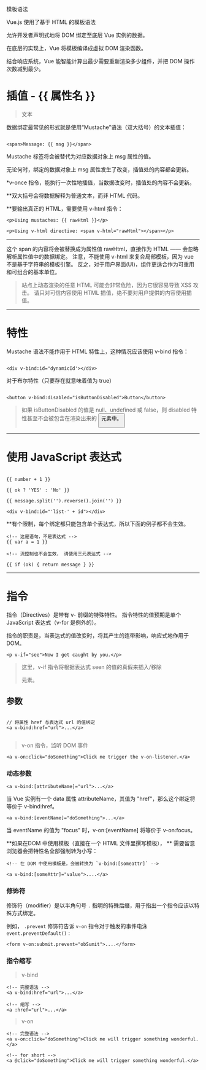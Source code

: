 模板语法


Vue.js 使用了基于 HTML 的模板语法

允许开发者声明式地将 DOM 绑定至底层 Vue 实例的数据。


在底层的实现上，Vue 将模板编译成虚拟 DOM 渲染函数。

结合响应系统，Vue 能智能计算出最少需要重新渲染多少组件，并把 DOM 操作次数减到最少。



# 插值 - {{ 属性名 }}

> 文本

数据绑定最常见的形式就是使用“Mustache”语法（双大括号）的文本插值：

```

<span>Message: {{ msg }}</span>

```

Mustache 标签将会被替代为对应数据对象上 msg 属性的值。

无论何时，绑定的数据对象上 msg 属性发生了改变，插值处的内容都会更新。


*v-once 指令，能执行一次性地插值，当数据改变时，插值处的内容不会更新。

**双大括号会将数据解释为普通文本，而非 HTML 代码。

**要输出真正的 HTML，需要使用 v-html 指令：

```
<p>Using mustaches: {{ rawHtml }}</p>

<p>Using v-html directive: <span v-html="rawHtml"></span></p>
```

----
这个 span 的内容将会被替换成为属性值 rawHtml，直接作为 HTML —— 会忽略解析属性值中的数据绑定。
注意，不能使用 v-html 来复合局部模板，因为 vue 不是基于字符串的模板引擎。
反之，对于用户界面(UI)，组件更适合作为可重用和可组合的基本单位。

> 站点上动态渲染的任意 HTML 可能会非常危险，因为它很容易导致 XSS 攻击。
> 请只对可信内容使用 HTML 插值，绝不要对用户提供的内容使用插值。

----

# 特性

Mustache 语法不能作用于 HTML 特性上，这种情况应该使用 v-bind 指令：

```

<div v-bind:id="dynamicId'></div>

```

对于布尔特性（只要存在就意味着值为 true）

```

<button v-bind:disabled="isButtonDisabled">Button</button>

```
> 如果 isButtonDisabled 的值是 null、undefined 或 false，则 disabled 特性甚至不会被包含在渲染出来的 <button> 元素中。


----

# 使用 JavaScript 表达式

```

{{ number + 1 }}

{{ ok ? 'YES' : 'No' }}

{{ message.split('').reverse().join('') }}

<div v-bind:id="'list-' + id"></div>

```

**有个限制，每个绑定都只能包含单个表达式，所以下面的例子都不会生效。

```
<!-- 这是语句，不是表达式 -->
{{ var a = 1 }}

<!-- 流控制也不会生效， 请使用三元表达式 -->

{{ if (ok) { return message } }}
```


----


# 指令

指令（Directives）是带有 v- 前缀的特殊特性。
指令特性的值预期是单个 JavaScript 表达式（v-for 是例外的）。

指令的职责是，当表达式的值改变时，将其产生的连带影响，响应式地作用于 DOM。

```
<p v-if="see">Now I get caught by you.</p>
```
> 这里，v-if 指令将根据表达式 seen 的值的真假来插入/移除 <p> 元素。


## 参数

```

// 将属性 href 与表达式 url 的值绑定
<a v-bind:href="url">...</a>


```
> v-on 指令，监听 DOM 事件

```
<a v-on:click="doSomething">Click me trigger the v-on-listener.</a>
```

### 动态参数

```
<a v-bind:[attributeName]="url">...</a>
```
当 Vue 实例有一个 data 属性 attributeName，其值为 "href"，那么这个绑定将等价于 v-bind:href。

```
<a v-bind:[eventName]="doSomething">...</a>
```
当 eventName 的值为 "focus" 时，v-on:[eventName] 将等价于 v-on:focus。



**如果在DOM 中使用模板（直接在一个 HTML 文件里撰写模板），
** 需要留意浏览器会把特性名全部强制转为小写：

```
<!-- 在 DOM 中使用模板是，会被转换为 `v-bind:[someattr]` -->

<a v-bind:[someAttr]="value">....</a>

```


### 修饰符

修饰符（modifier）是以半角句号 `.` 指明的特殊后缀，用于指出一个指令应该以特殊方式绑定。

例如， `.prevent` 修饰符告诉 `v-on` 指令对于触发的事件电泳 `event.preventDefault()` :

```
<form v-on:submit.prevent="obSumit">....</form>
```


### 指令缩写

> v-bind 

```
<!-- 完整语法 -->
<a v-bind:href="url">...</a>

<!-- 缩写 -->
<a :href="url">...</a>

```

> v-on

```
<!-- 完整语法 -->
<a v-on:click="doSomething">Click me will trigger something wonderful.</a>

<!-- for short -->
<a @click="doSomething">Click me will trigger something wonderful.</a>
```

